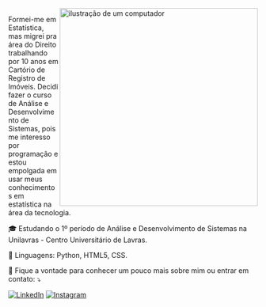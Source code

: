 <img src="https://raw.githubusercontent.com/MicaelliMedeiros/micaellimedeiros/master/image/computer-illustration.png" alt="ilustração de um computador" min-width="400px" max-width="400px" width="400px" align="right">

<p align="left"> 
  Formei-me em Estatística, mas migrei pra área do Direito trabalhando por 10 anos em Cartório de Registro de Imóveis. Decidi fazer o curso de Análise e Desenvolvimento de Sistemas, pois me interesso por programação e estou empolgada em usar meus conhecimentos em estatística na área da tecnologia.
</p>

<p align="left">
  🎓 Estudando o 1º período de Análise e Desenvolvimento de Sistemas na Unilavras - Centro Universitário de Lavras.
</p>

<p align="left">
  🦄 Linguagens: Python, HTML5, CSS.
</p>

<p align="left">
  💌 Fique a vontade para conhecer um pouco mais sobre mim ou entrar em contato: ⤵️
</p>

<p align="left">
  <a href="https://br.linkedin.com/in/regilane-puppim-2821ba170" title="LinkedIn">
  <img src="https://img.shields.io/badge/-Linkedin-0e76a8?style=flat-square&logo=Linkedin&logoColor=white&link=LINK-DO-SEU-LINKEDIN" alt="LinkedIn"/></a>
  <a href="https://www.instagram.com/regilane/" title="Instagram">
  <img src="https://img.shields.io/badge/-Instagram-DF0174?style=flat-square&labelColor=DF0174&logo=instagram&logoColor=white&link=LINK-DO-SEU-INSTAGRAM" alt="Instagram"/></a>
</p>
